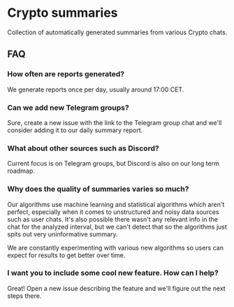 # Crypto summaries

Collection of automatically generated summaries from various Crypto chats.

## FAQ

### How often are reports generated?

We generate reports once per day, usually around 17:00 CET.

### Can we add new Telegram groups?

Sure, create a new issue with the link to the Telegram group chat and we'll consider adding it to our daily summary report.

### What about other sources such as Discord?

Current focus is on Telegram groups, but Discord is also on our long term roadmap.

### Why does the quality of summaries varies so much?

Our algorithms use machine learning and statistical algorithms which aren't perfect, especially when it comes to unstructured and noisy data sources such as user chats.
It's also possible there wasn't any relevant info in the chat for the analyzed interval, but we can't detect that so the algorithms just spits out very uninformative summary.

We are constantly experimenting with various new algorithms so users can expect for results to get better over time.

### I want you to include some cool new feature. How can I help?

Great! Open a new issue describing the feature and we'll figure out the next steps there.
